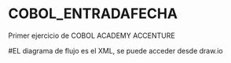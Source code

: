 # COBOL_ENTRADAFECHA
Primer ejercicio de COBOL ACADEMY ACCENTURE


#EL diagrama de flujo es el XML, se puede acceder desde draw.io
